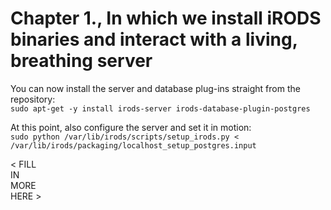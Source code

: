 # Chapter 1., In which we install iRODS binaries and interact with a living, breathing server

You can now install the server and database plug-ins straight from the repository:  
`sudo apt-get -y install irods-server irods-database-plugin-postgres`

At this point, also configure the server and set it in motion:  
`sudo python /var/lib/irods/scripts/setup_irods.py < /var/lib/irods/packaging/localhost_setup_postgres.input`

< FILL   
   IN  
       MORE   
            HERE >
